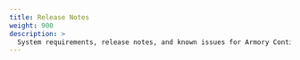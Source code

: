 ```yaml
---
title: Release Notes
weight: 900
description: >
  System requirements, release notes, and known issues for Armory Continuous Deployment-as-a-Service.
---
```


